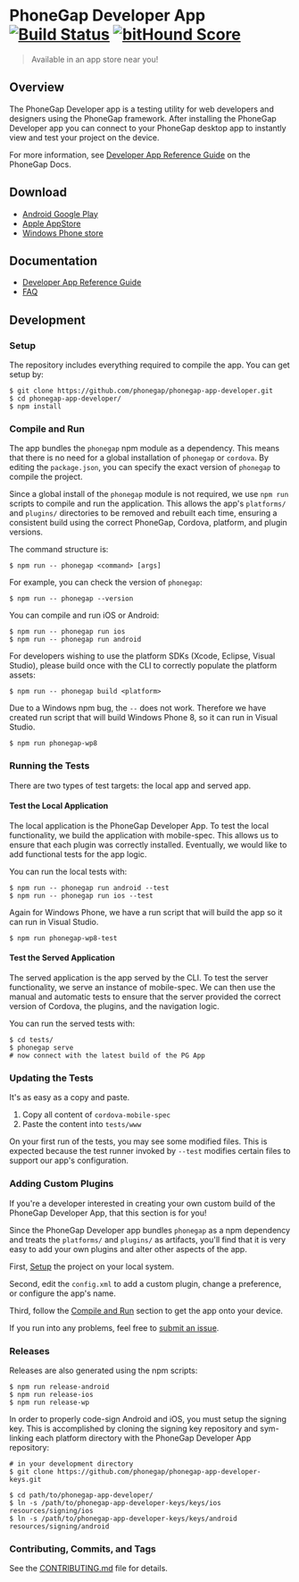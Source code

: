 # PhoneGap Developer App [![Build Status][travis-ci-img]][travis-ci-url] [![bitHound Score][bithound-img]][bithound-url]

> Available in an app store near you!

## Overview

The PhoneGap Developer app is a testing utility for web developers and designers
using the PhoneGap framework. After installing the PhoneGap Developer app you
can connect to your PhoneGap desktop app to instantly view and test your project
on the device.

For more information, see [Developer App Reference Guide][3] on the PhoneGap Docs.

## Download

- [Android Google Play][1]
- [Apple AppStore][2]
- [Windows Phone store][7]

## Documentation

- [Developer App Reference Guide](http://docs.phonegap.com/references/developer-app/)
- [FAQ](https://github.com/phonegap/phonegap-app-developer/blob/master/FAQ.md)

## Development

### Setup

The repository includes everything required to compile the app. You can get
setup by:

    $ git clone https://github.com/phonegap/phonegap-app-developer.git
    $ cd phonegap-app-developer/
    $ npm install

### Compile and Run

The app bundles the `phonegap` npm module as a dependency. This means that
there is no need for a global installation of `phonegap` or `cordova`.
By editing the `package.json`, you can specify the exact version of `phonegap`
to compile the project.

Since a global install of the `phonegap` module is not required, we use
`npm run` scripts to compile and run the application. This allows the app's
`platforms/` and `plugins/` directories to be removed and rebuilt each time,
ensuring a consistent build using the correct PhoneGap, Cordova, platform,
and plugin versions.

The command structure is:

    $ npm run -- phonegap <command> [args]

For example, you can check the version of `phonegap`:

    $ npm run -- phonegap --version

You can compile and run iOS or Android:

    $ npm run -- phonegap run ios
    $ npm run -- phonegap run android

For developers wishing to use the platform SDKs (Xcode, Eclipse, Visual Studio),
please build once with the CLI to correctly populate the platform assets:

    $ npm run -- phonegap build <platform>

Due to a Windows npm bug, the `--` does not work. Therefore we have created
run script that will build Windows Phone 8, so it can run in Visual Studio.

    $ npm run phonegap-wp8

### Running the Tests

There are two types of test targets: the local app and served app.

#### Test the Local Application

The local application is the PhoneGap Developer App. To test the local
functionality, we build the application with mobile-spec. This allows us to
ensure that each plugin was correctly installed. Eventually, we would like
to add functional tests for the app logic.

You can run the local tests with:

    $ npm run -- phonegap run android --test
    $ npm run -- phonegap run ios --test

Again for Windows Phone, we have a run script that will build the app so it can run in
Visual Studio.

    $ npm run phonegap-wp8-test

#### Test the Served Application

The served application is the app served by the CLI. To test the server
functionality, we serve an instance of mobile-spec. We can then use the manual
and automatic tests to ensure that the server provided the correct version of
Cordova, the plugins, and the navigation logic.

You can run the served tests with:

    $ cd tests/
    $ phonegap serve
    # now connect with the latest build of the PG App

### Updating the Tests

It's as easy as a copy and paste.

1. Copy all content of `cordova-mobile-spec`
2. Paste the content into `tests/www`

On your first run of the tests, you may see some modified files. This is expected
because the test runner invoked by `--test` modifies certain files to support
our app's configuration.

### Adding Custom Plugins

If you're a developer interested in creating your own custom build of the
PhoneGap Developer App, that this section is for you!

Since the PhoneGap Developer app bundles `phonegap` as a npm dependency and
treats the `platforms/` and `plugins/` as artifacts, you'll find that it is very
easy to add your own plugins and alter other aspects of the app.

First, [Setup](#user-content-setup) the project on your local system.

Second, edit the `config.xml` to add a custom plugin, change a preference, or
configure the app's name.

Third, follow the [Compile and Run](#user-content-compile-and-run) section to
get the app onto your device.

If you run into any problems, feel free to [submit an issue](https://github.com/phonegap/phonegap-app-developer/issues).

### Releases

Releases are also generated using the npm scripts:

    $ npm run release-android
    $ npm run release-ios
    $ npm run release-wp

In order to properly code-sign Android and iOS, you must setup the signing key.
This is accomplished by cloning the signing key repository and sym-linking each
platform directory with the PhoneGap Developer App repository:

    # in your development directory
    $ git clone https://github.com/phonegap/phonegap-app-developer-keys.git

    $ cd path/to/phonegap-app-developer/
    $ ln -s /path/to/phonegap-app-developer-keys/keys/ios resources/signing/ios
    $ ln -s /path/to/phonegap-app-developer-keys/keys/android resources/signing/android

### Contributing, Commits, and Tags

See the [CONTRIBUTING.md][6] file for details.

[1]: https://play.google.com/store/apps/details?id=com.adobe.phonegap.app
[2]: https://itunes.apple.com/app/id843536693
[3]: http://docs.phonegap.com/references/developer-app/
[4]: http://github.com/phonegap/connect-phonegap
[5]: http://github.com/phonegap/phonegap-cli
[6]: https://github.com/phonegap/phonegap-app-developer/blob/master/CONTRIBUTING.md
[7]: http://www.windowsphone.com/en-us/store/app/phonegap-developer/5c6a2d1e-4fad-4bf8-aaf7-71380cc84fe3
[travis-ci-img]: https://travis-ci.org/phonegap/phonegap-app-developer.svg?branch=master
[travis-ci-url]: http://travis-ci.org/phonegap/phonegap-app-developer
[bithound-img]: https://www.bithound.io/github/phonegap/phonegap-app-developer/badges/score.svg
[bithound-url]: https://www.bithound.io/github/phonegap/phonegap-app-developer

